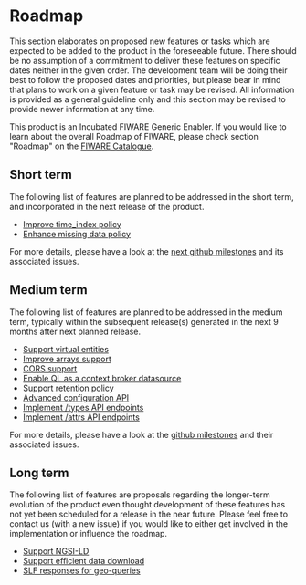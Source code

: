 # Roadmap

This section elaborates on proposed new features or tasks which are expected to
be added to the product in the  foreseeable future. There should be no
assumption of a commitment to deliver these features on specific dates neither
in the given order. The development team will be doing their best to follow the
proposed dates and priorities, but please bear in mind that plans to work on a
given feature or task may be revised. All information is provided as a general
guideline only and this section may be revised to provide newer information at
any time.

This product is an Incubated FIWARE Generic Enabler.  If you would like to learn
about the overall Roadmap of FIWARE, please check section "Roadmap" on the
[FIWARE Catalogue](https://github.com/Fiware/catalogue).

## Short term

The following list of features are planned to be addressed in the short term,
and incorporated in the next release of the product.

- [Improve time_index policy](https://github.com/smartsdk/ngsi-timeseries-api/issues/93)
- [Enhance missing data policy](https://github.com/smartsdk/ngsi-timeseries-api/issues/141)

For more details, please have a look at the [next github milestones](https://github.com/smartsdk/ngsi-timeseries-api/milestone/2)
and its associated issues.

## Medium term

The following list of features are planned to be addressed in the medium term,
typically within the subsequent release(s) generated in the next 9 months after
next planned release.

- [Support virtual entities](https://github.com/smartsdk/ngsi-timeseries-api/issues/101)
- [Improve arrays support](https://github.com/smartsdk/ngsi-timeseries-api/issues/147)
- [CORS support](https://github.com/smartsdk/ngsi-timeseries-api/issues/135)
- [Enable QL as a context broker datasource](https://github.com/smartsdk/ngsi-timeseries-api/issues/102)
- [Support retention policy](https://github.com/smartsdk/ngsi-timeseries-api/issues/15)
- [Advanced configuration API](https://github.com/smartsdk/ngsi-timeseries-api/issues/10)
- [Implement /types API endpoints](https://github.com/smartsdk/ngsi-timeseries-api/issues/119)
- [Implement /attrs API endpoints](https://github.com/smartsdk/ngsi-timeseries-api/issues/118)

For more details, please have a look at the [github milestones](https://github.com/smartsdk/ngsi-timeseries-api/milestones?direction=asc&sort=due_date&state=open)
and their associated issues.

## Long term

The following list of features are proposals regarding the longer-term
evolution of the product even thought development of these features has not yet
been scheduled for a release in the near future. Please feel free to contact us
(with a new issue) if you would like to either get involved in the
implementation or influence the roadmap.

- [Support NGSI-LD](https://github.com/smartsdk/ngsi-timeseries-api/issues/154)
- [Support efficient data download](https://github.com/smartsdk/ngsi-timeseries-api/issues/155)
- [SLF responses for geo-queries](https://github.com/smartsdk/ngsi-timeseries-api/issues/149)
